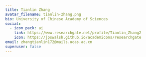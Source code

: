 ```yaml
---
title: Tianlin Zhang
avatar_filename: tianlin-zhang.png
bio: University of Chinese Academy of Sciences
social:
  - icon_pack: ai
    link: https://www.researchgate.net/profile/Tianlin_Zhang2
    icon: https://jpswalsh.github.io/academicons/researchgate
email: zhangtianlin172@mails.ucas.ac.cn
superuser: false
---
```

